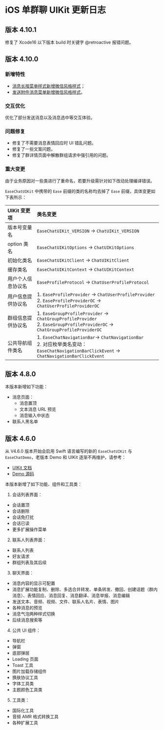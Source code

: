 # iOS 单群聊 UIKit 更新日志

## 版本 4.10.1

修复了 Xcode16 以下版本 build 时关键字 @retroactive 报错问题。

## 版本 4.10.0

### 新增特性

- [消息长按菜单样式新增微信风格样式](chatuikit_custom_chat.html#设置消息长按后显示的操作)；
- [发送附件消息菜单新增微信风格样式](chatuikit_custom_chat.html#设置附件消息)。

### 交互优化

优化了部分发送消息以及消息选中等交互体验。

### 问题修复

- 修复了不需要消息表情回应时 UI 错乱问题。
- 修复了一些文案问题。
- 修复了群详情页面中解散群组请求中强引用的问题。

### 重大变更

由于业务原因对一些类进行了重命名，若要升级需针对如下改动处理编译错误。

`EaseChatUIKit` 中携带的 `Ease` 前缀的类的名称均去掉了 `Ease` 前缀，具体变更如下表所示：

| UIKit 变更项      | 类名变更 | 
| :--------- | :----- | 
| 版本号变量名  | `EaseChatUIKit_VERSION` -> `ChatUIKit_VERSION`  | 
| option 类名 | `EaseChatUIKitOptions` -> `ChatUIKitOptions`       | 
| 初始化类名 | `EaseChatUIKitClient` -> `ChatUIKitClient `       | 
| 缓存类名   | `EaseChatUIKitContext` -> `ChatUIKitContext`       | 
| 用户个人信息协议名 | `EaseProfileProtocol` -> `ChatUserProfileProtocol` | 
| 用户信息提供协议名 | 1. `EaseProfileProvider` -> `ChatUserProfileProvider` <br/> 2. `EaseProfileProviderOC` -> `ChatUserProfileProviderOC`      | 
| 群组信息提供协议名   | 1. `EaseGroupProfileProvider` -> `ChatGroupProfileProvider` <br/> 2. `EaseGroupProfileProviderOC` -> `ChatGroupProfileProviderOC`      | 
| 公共导航组件类名 | 1. `EaseChatNavigationBar`-> `ChatNavigationBar` <br/> 2. 对应枚举类名变动：`EaseChatNavigationBarClickEvent` -> `ChatNavigationBarClickEvent` | 

## 版本 4.8.0

本版本新增如下功能：

- 消息页面：
  - 消息置顶
  - 文本消息 URL 预览
  - 消息输入中状态
- 联系人黑名单

## 版本 4.6.0

从 V4.6.0 版本开始会启用 Swift 语言编写的新的 `EaseChatUIKit` 与 `EaseChatDemo`，老版本 Demo 和 UIKit 逐渐不再维护，请参考：
- [UIKit 文档](https://doc.easemob.com/uikit/chatuikit/ios/chatuikit_overview.html)
- [Demo 源码](https://github.com/easemob/chat-ios/tree/SwiftDemo)

本版本新增了如下功能、组件和工具类：

1. 会话列表界面：
- 会话置顶
- 会话删除
- 会话免打扰
- 会话已读
- 更多扩展操作菜单

2. 联系人列表界面：
- 联系人列表
- 好友请求
- 群组列表及其后续

3. 聊天界面：
- 消息内容的显示可配置
- 消息扩展功能复制、删除、多选合并转发、单条转发、撤回、创建话题（群内消息）、表情回应、消息回复、消息翻译、消息举报、消息编辑
- 发送文本、音频、视频、文件、联系人名片、表情、图片
- 各种消息的预览
- 消息气泡两种样式切换
- 后续消息搜索等

4. 公共 UI 组件：
- 导航栏
- 弹窗
- 底部弹层
- Loading 页面
- Toast 工具
- 图片加载存储组件
- 换肤协议工具
- 字体工具类
- 主题颜色工具类

5. 工具类：
- 国际化工具
- 音频 AMR 格式转换工具
- 各种扩展工具

